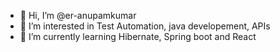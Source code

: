 - 👋 Hi, I’m @er-anupamkumar
- 👀 I’m interested in Test Automation, java developement, APIs
- 🌱 I’m currently learning Hibernate, Spring boot and React

<!---
er-anupamkumar/er-anupamkumar is a ✨ special ✨ repository because its `README.md` (this file) appears on your GitHub profile.
You can click the Preview link to take a look at your changes.
--->
